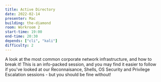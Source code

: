 ```yaml
---
title: Active Directory
date: 2022-02-14
presenter: Mac
building: the-diamond
room: Workroom 2
start-time: 19:00
end-time: 20:30
depends: ["cli", "kali"]
difficulty: 2
---
```


A look at the most common corporate network infrastructure, and how to break it! This is an info-packed session, and you may find it easier to follow if you've looked at our Reconnaisance, Shells, OS Security and Privilege Escalation sessions - but you should be fine without!